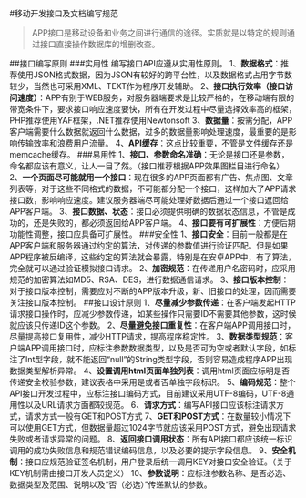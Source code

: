 #移动开发接口及文档编写规范
>APP接口是移动设备和业务之间进行通信的途径。实质就是以特定的规则通过接口直接操作数据库的增删改查。

##接口编写原则
###实用性
编写接口API应遵从实用性原则。
1、**数据格式**：推荐使用JSON格式数据，因为JSON有较好的跨平台性，以及数据格式占用字节数较少，当然也可采用XML、TEXT作为程序开发辅助。
2、**接口执行效率（接口访问速度）**：APP有别于WEB服务，对服务器端要求是比较严格的，在移动端有限的带宽条件下，要求接口响应速度要快，所有在开发过程中尽量选择效率高的框架，PHP推荐使用YAF框架，.NET推荐使用Newtonsoft
3、**数据量**：按需分配，APP客户端需要什么数据就返回什么数据，过多的数据量影响处理速度，最重要的是影响传输效率和浪费用户流量。
4、**API缓存**：这点比较重要，不管是文件缓存还是memcache缓存。
###易用性
1、**接口、参数命名准确**：无论是接口还是参数，命名都应该有意义，让人一目了然。（接口推荐根据APP效果图栏目进行命名）
2、**一个页面尽可能就用一个接口**：现在很多的APP页面都有广告、焦点图、文章列表等，对于这些不同格式的数据，不可能都分配一个接口，这样加大了APP请求接口数，影响响应速度。建议服务器端尽可能处理好数据后通过一个接口返回给APP客户端。
3、**接口数据、状态**：接口必须提供明确的数据状态信息，不管是成功的，还是失败的，都必须返回给APP客户端。
4、**接口要有可扩展性**：方便后期功能性调整，接口应具备可扩展性。
###安全性
1、**接口安全**：目前一般都是在APP客户端和服务器通过约定的算法，对传递的参数值进行验证匹配。但是如果APP程序被反编译，这些约定的算法就会暴露，特别是在安卓APP中，有了算法，完全就可以通过验证模拟接口请求。
2、**加密规范**：在传递用户名密码时，应采用规范的加密算法如MD5、RSA、DES，进行数据通信请求。
3、**接口版本控制**：对于接口版本控制，需要应对不断的APP版本升级，新、旧接口的处理，因而需要关注接口版本控制。
##接口设计原则
1、**尽量减少参数传递**：在客户端发起HTTP请求接口操作时，应减少参数传递，如某些操作只需要ID不需要其他参数，这时候就应该只传递ID这个参数。
2、**尽量避免接口重复性**：在客户端APP调用接口时，尽量提高接口复用性，减少HTTP请求，提高程序稳定性。
3、**数据类型规范**：客户端APP调用接口时，应标注参数数据类型，以及是否可为空或者默认字段，如标注了Int型字段，就不能返回“null”的String类型字段，否则容易造成程序APP出现数据类型解析异常。
4、**设置调用html页面单独列表**：调用html页面应标明是否传递安全校验参数，建议表格中采用是或者否单独字段标识。
5、**编码规范**：整个API接口开发过程中，应标注接口编码方式，目前建议采用UTF-8编码，UTF-8通用性以及URL请求方面都较规范。
6、**请求方式**：编写API接口应该标注请求方式，请求方式一般有GET和POST方式
7、**GET和POST方式**：在数量较小情况下可以使用GET方式，但数据量超过1024字节就应该采用POST方式，避免出现请求失败或者请求异常的问题。
8、**返回接口调用状态**：所有API接口都应该统一标识调用的成功失败信息和规范错误编码信息，以及必要的提示字段信息。
9、**安全机制**：接口应规范验证签名机制，用户登录后统一调用KEY对接口安全验证。（关于KEY机制需由接口开发人员定义）
10、**参数说明**：应标注参数名称、是否必选、数据类型及范围、说明以及“否（必选）”传递默认的参数。

 
